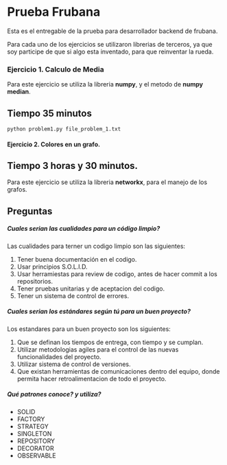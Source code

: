 Prueba Frubana
===========

Esta es el entregable de la prueba para desarrollador backend de frubana.

Para cada uno de los ejercicios se utilizaron librerias de terceros, ya que soy participe de que si algo esta inventado, para que reinventar la rueda.

### Ejercicio 1. Calculo de Media

Para este ejercicio se utiliza la libreria **numpy**, y el metodo de **numpy median**.

## Tiempo 35 minutos

```
python problem1.py file_problem_1.txt
```

#### Ejercicio 2. Colores en un grafo.

## Tiempo 3 horas y 30 minutos.

Para este ejercicio se utiliza la libreria **networkx**, para el manejo de los grafos.

## Preguntas

##### Cuales serian las cualidades para un código limpio?

Las cualidades para terner un codigo limpio son las siguientes:

1. Tener buena documentación en el codigo.
2. Usar principios S.O.L.I.D.
3. Usar herramiestas para review de codigo, antes de hacer commit a los repositorios.
4. Tener pruebas unitarias y de aceptacion del codigo.
5. Tener un sistema de control de errores.

##### Cuales serian los estándares según tú para un buen proyecto?

Los estandares para un buen proyecto son los siguientes:

1. Que se definan los tiempos de entrega, con tiempo y se cumplan.
2. Utilizar metodologias agiles para el control de las nuevas funcionalidades del proyecto.
3. Utilizar sistema de control de versiones.
4. Que existan herramientas de comunicaciones dentro del equipo, donde permita hacer retroalimentacion de todo el proyecto.

##### Qué patrones conoce? y utiliza?

* SOLID
* FACTORY
* STRATEGY
* SINGLETON
* REPOSITORY
* DECORATOR
* OBSERVABLE